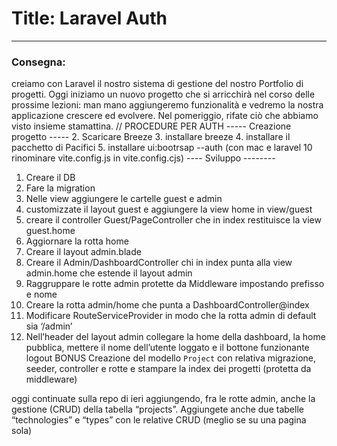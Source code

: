 # Title: Laravel Auth
_________

### Consegna: 
creiamo con Laravel il nostro sistema di gestione del nostro Portfolio di progetti.
Oggi iniziamo un nuovo progetto che si arricchirà nel corso delle prossime lezioni: man mano aggiungeremo funzionalità e vedremo la nostra applicazione crescere ed evolvere.
Nel pomeriggio, rifate ciò che abbiamo visto insieme stamattina.
// PROCEDURE PER AUTH
----- Creazione progetto  -----
2. Scaricare Breeze
3. installare breeze
4. installare il pacchetto di Pacifici
5. installare ui:bootrsap --auth
(con mac e laravel 10 rinominare vite.config.js in vite.config.cjs)
---- Sviluppo --------
1. Creare il DB
2. Fare la migration
3. Nelle view aggiungere le cartelle guest e admin
4. customizzate  il layout guest e aggiungere la view home in view/guest
5. creare il controller Guest/PageController che in index restituisce la view guest.home
6. Aggiornare la rotta home
7. Creare il layout admin.blade
8. Creare il Admin/DashboardController chi in index punta alla view admin.home che estende il layout admin
9. Raggruppare le rotte admin protette da Middleware impostando prefisso e nome
10. Creare la rotta admin/home che punta a DashboardController@index
11. Modificare RouteServiceProvider in modo che la rotta admin di default sia ‘/admin’
12. Nell’header del layout admin collegare la home della dashboard, la home pubblica, mettere il nome dell’utente loggato e il bottone funzionante logout
BONUS
Creazione del modello `Project` con relativa migrazione, seeder, controller e rotte e stampare la index  dei progetti (protetta da middleware)


oggi continuate sulla repo di ieri aggiungendo, fra le rotte admin, anche la gestione (CRUD) della tabella “projects”.
Aggiungete anche due tabelle “technologies” e “types” con le relative CRUD (meglio se su una pagina sola)

